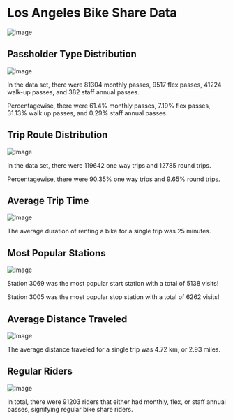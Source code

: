 # Los Angeles Bike Share Data

![Image](https://raw.githubusercontent.com/ashvin26/BikeShares/master/Images/MetroBikeShare.png)

## Passholder Type Distribution

![Image](https://raw.githubusercontent.com/ashvin26/BikeShares/master/Images/PassholderTypes.jpeg)

In the data set, there were 81304 monthly passes, 9517 flex passes, 41224 walk-up passes, and 382 staff annual passes.

Percentagewise, there were 61.4% monthly passes, 7.19% flex passes, 31.13% walk up passes, and 0.29% staff annual passes.

## Trip Route Distribution

![Image](https://raw.githubusercontent.com/ashvin26/BikeShares/master/Images/TripRouteCategories.jpeg)

In the data set, there were 119642 one way trips and 12785 round trips.

Percentagewise, there were  90.35% one way trips and 9.65% round trips.

## Average Trip Time

![Image](https://raw.githubusercontent.com/ashvin26/BikeShares/master/Images/Time.jpg)

The average duration of renting a bike for a single trip was 25 minutes.

## Most Popular Stations

![Image](https://raw.githubusercontent.com/ashvin26/BikeShares/master/Images/Popular.gif)

Station 3069 was the most popular start station with a total of 5138 visits!

Station 3005 was the most popular stop station with a total of 6262 visits!

## Average Distance Traveled

![Image](https://raw.githubusercontent.com/ashvin26/BikeShares/master/Images/Bike.png)

The average distance traveled for a single trip was 4.72 km, or 2.93 miles.

## Regular Riders

![Image](https://raw.githubusercontent.com/ashvin26/BikeShares/master/Images/Pass.gif)

In total, there were 91203 riders that either had monthly, flex, or staff annual passes, signifying regular bike share riders.

